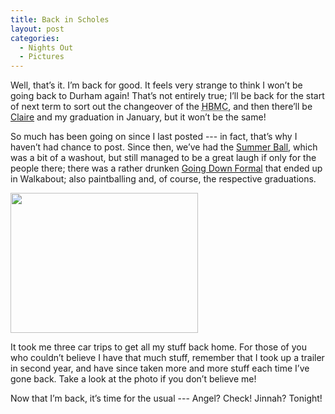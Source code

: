 ```yaml
---
title: Back in Scholes
layout: post
categories:
  - Nights Out
  - Pictures
---
```

Well, that’s it. I’m back for good. It feels very strange to think I won’t be going back to Durham again! That’s not entirely true; I’ll be back for the start of next term to sort out the changeover of the <acronym title="Hild Bede Mountaineering Club">HBMC</acronym>, and then there’ll be [Claire](https://pictures.scholesmafia.co.uk/index.php/?profile=166) and my graduation in January, but it won’t be the same!

So much has been going on since I last posted --- in fact, that’s why I haven’t had chance to post. Since then, we’ve had the [Summer Ball](https://pictures.scholesmafia.co.uk/index.php/2007/06/15.06.07_16.06.07-summer-ball/), which was a bit of a washout, but still managed to be a great laugh if only for the people there; there was a rather drunken [Going Down Formal](https://pictures.scholesmafia.co.uk/index.php/2007/06/19.06.07_20.06.07-going-down-formal/) that ended up in Walkabout; also paintballing and, of course, the respective graduations.

[<img class="alignnone size-medium wp-image-244" src="https://cmbuckley.co.uk/files/2007/07/room-300x224.jpg" alt="" width="300" height="224" srcset="https://cmbuckley.co.uk/files/2007/07/room-300x224.jpg 300w, https://cmbuckley.co.uk/files/2007/07/room-400x300.jpg 400w, https://cmbuckley.co.uk/files/2007/07/room.jpg 550w" sizes="(max-width: 300px) 100vw, 300px" />](https://cmbuckley.co.uk/files/2007/07/room.jpg)
  
It took me three car trips to get all my stuff back home. For those of you who couldn’t believe I have that much stuff, remember that I took up a trailer in second year, and have since taken more and more stuff each time I’ve gone back. Take a look at the photo if you don’t believe me!

Now that I’m back, it’s time for the usual --- Angel? Check! Jinnah? Tonight!